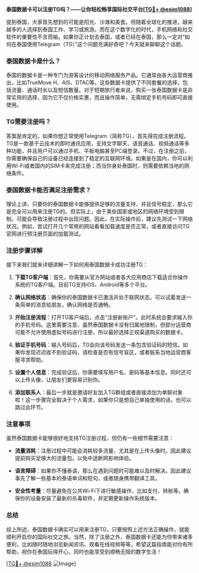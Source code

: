 **泰国数据卡可以注册TG吗？——让你轻松畅享国际社交平台[[TG💪+ @esim1088](https://t.me/s/esim1088)]**

提到泰国，大家首先想到的可能是阳光、沙滩和美食。但随着全球化的推进，越来越多的人选择到泰国工作、学习或旅游。而在这个数字化的时代，手机网络和社交软件的重要性不言而喻。如果你正计划去泰国，或者已经在泰国，那么一定对“如何在泰国使用Telegram（TG）”这个问题充满好奇吧？今天就来聊聊这个话题。

### 泰国数据卡是什么？

泰国的数据卡是一种专门为游客设计的移动网络服务产品。它通常由各大运营商推出，比如TrueMove H、AIS、DTAC等。这些数据卡提供了不同套餐的选择，包括流量、通话时长以及短信数量。对于短期旅行者来说，购买一张泰国数据卡是非常实用的选择，因为它不仅价格实惠，而且操作简单，无需绑定手机号码即可直接使用。

### TG需要注册吗？

答案是肯定的，如果你想正常使用Telegram（简称TG），首先得完成注册流程。TG是一款基于云技术的即时通讯应用，支持文字聊天、语音通话、视频通话等多种功能，并且用户可以通过手机、平板电脑甚至PC端登录。不过，在注册之前，你需要确保自己的设备已经连接到了稳定的互联网环境。如果是在国内，你可以利用Wi-Fi或者国内的SIM卡来完成注册；而当你身处泰国时，则需要依赖当地的网络条件。

### 泰国数据卡能否满足注册需求？

理论上讲，只要你的泰国数据卡能够提供足够的流量支持，并且信号稳定，那么它是完全可以用来注册TG的。但实际上，由于某些国家或地区的网络环境受到限制，可能会导致注册过程中出现问题。因此，在实际操作前，建议先测试一下网络状况。例如，尝试打开几个常用的网站看看加载速度是否正常，或者直接访问TG官网进行预注册页面的加载测试。

### 注册步骤详解

接下来我们就来详细讲解一下如何用泰国数据卡成功注册TG：

1. **下载TG客户端**：首先，你需要从官方网站或者各大应用商店下载适合你操作系统的TG客户端。目前TG支持iOS、Android等多个平台。
   
2. **确认网络状态**：确保你的泰国数据卡已激活并处于联网状态。可以试着发送一条简单的消息给朋友，确认网络是否通畅。

3. **开始注册流程**：打开TG客户端后，点击“注册新账户”。此时系统会要求输入你的手机号码。这里需要注意，虽然泰国数据卡没有归属地限制，但部分运营商可能不允许使用虚拟号码进行注册，所以最好选择正规渠道购买的数据卡。

4. **验证手机号码**：输入号码后，TG会向该号码发送一条包含验证码的短信。如果你发现迟迟收不到验证码，请检查是否有信号盲区，或者联系当地运营商客服寻求帮助。

5. **设置个人信息**：完成验证后，你需要填写用户名、密码等基本信息。同时还可以上传头像，让朋友们更容易识别你。

6. **添加联系人**：最后一步就是邀请好友加入TG群组或者直接添加为单聊对象啦！这一步骤完全取决于个人需求，如果你只是想自己单独使用的话，也可以跳过此环节。

### 注意事项

虽然泰国数据卡能够很好地支持TG注册过程，但仍有一些细节需要注意：

- **流量消耗**：注册过程中可能会消耗较多流量，尤其是在上传头像时。因此建议提前购买足够大的流量包，以免中途断网影响体验。
  
- **语言障碍**：如果你不懂泰语，那么在遇到问题时可能难以及时解决。因此建议事先了解一些基本的泰语单词和短句，或者随身携带翻译工具。

- **安全性考量**：尽量避免在公共Wi-Fi下进行敏感操作，比如支付、转账等。确保你的设备安装了最新的杀毒软件，并定期更新操作系统版本。

### 总结

综上所述，泰国数据卡确实可以用来注册TG，只要按照上述方法正确操作，就能顺利开启你的国际社交之旅。当然，除了注册之外，泰国数据卡还能为你带来诸多便利，比如随时随地浏览新闻资讯、观看在线视频等等。希望这篇指南能对你有所帮助，祝你在泰国玩得开心，同时也能享受到顺畅无阻的数字生活！

[[TG💪+ @esim1088](https://t.me/s/esim1088) ![Image](https://i.postimg.cc/4NQfJmqS/Snipaste-2025-05-13-00-14-12.png)]